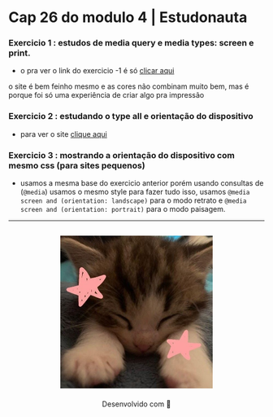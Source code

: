 # Cap 26 do modulo 4 | Estudonauta

### Exercicio 1 : estudos de media query e media types: screen e print. 

  * o pra ver o link do exercicio -1 é só [clicar aqui](https://media-queries-estudonauta.netlify.app/)

o site é bem feinho mesmo e as cores não combinam muito bem, mas é porque foi só uma experiência de criar algo pra impressão

### Exercicio 2 : estudando o type all e orientação do dispositivo 
*  para ver o site [clique aqui](https://mudar-orientacao-do-celular.netlify.app/)

### Exercicio 3 : mostrando a orientação do dispositivo com mesmo css (para sites pequenos)
  * usamos a mesma base do exercicio anterior porém usando consultas de (`@media`) usamos o mesmo style para fazer tudo isso, usamos `@media screen and (orientation: landscape)` para o modo retrato e `@media screen and (orientation: portrait)` para o modo paisagem. 


---
<h2 align="center">
  <img src="../../img/catzinho.jpg" width="300">
</h2>
<p align="center">
Desenvolvido com 🧡
</p>